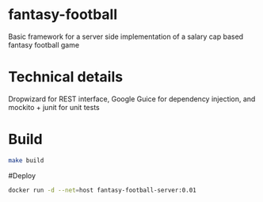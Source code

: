 # fantasy-football
Basic framework for a server side implementation of a salary cap based fantasy football game

# Technical details 
Dropwizard for REST interface,  Google Guice for dependency injection, and mockito + junit for unit tests

# Build
```bash
make build
```

#Deploy
```bash
docker run -d --net=host fantasy-football-server:0.01
```

